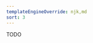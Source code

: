 ```yaml
---
templateEngineOverride: njk,md
sort: 3
---
```

<!-- 
AUTHOR HINT: Features of ManifestPlugin
-->
TODO